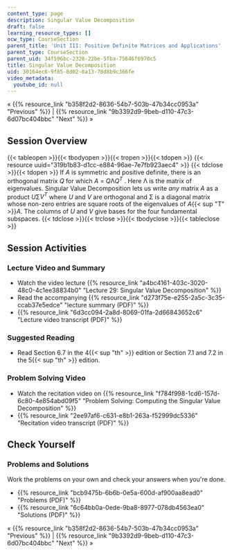 ```yaml
---
content_type: page
description: Singular Value Decomposition
draft: false
learning_resource_types: []
ocw_type: CourseSection
parent_title: 'Unit III: Positive Definite Matrices and Applications'
parent_type: CourseSection
parent_uid: 34f596bc-2328-22be-5fba-75646f6970c5
title: Singular Value Decomposition
uid: 30164ec6-9f85-8d02-0a13-78d8b9c366fe
video_metadata:
  youtube_id: null
---
```

« {{% resource_link "b358f2d2-8636-54b7-503b-47b34cc0953a" "Previous" %}} | {{% resource_link "9b3392d9-9beb-d110-47c3-6d07bc404bbc" "Next" %}} »

## Session Overview

{{< tableopen >}}{{< tbodyopen >}}{{< tropen >}}{{< tdopen >}}
{{< resource uuid="319b1b83-d1cc-e884-96ae-7e7fb923aec4" >}}
{{< tdclose >}}{{< tdopen >}}
If *A* is symmetric and positive definite, there is an orthogonal matrix *Q* for which *A* = *Q*Λ*Q<sup>T</sup>* . Here Λ is the matrix of eigenvalues. Singular Value Decomposition lets us write *any* matrix *A* as a product *U*Σ*V<sup>T</sup>* where *U* and *V* are orthogonal and Σ is a diagonal matrix whose non-zero entries are square roots of the eigenvalues of *A*{{< sup "T" >}}*A*. The columns of *U* and *V* give bases for the four fundamental subspaces.
{{< tdclose >}}{{< trclose >}}{{< tbodyclose >}}{{< tableclose >}}

## Session Activities

### Lecture Video and Summary

- Watch the video lecture {{% resource_link "a4bc4161-403c-3020-48c0-4c1ee38834b0" "Lecture 29: Singular Value Decomposition" %}}
- Read the accompanying {{% resource_link "d273f75e-e255-2a5c-3c35-ccab37e5edce" "lecture summary (PDF)" %}}
- {{% resource_link "6d3cc094-2a8d-8069-01fa-2d66843652c6" "Lecture video transcript (PDF)" %}}

### Suggested Reading

- Read Section 6.7 in the 4{{< sup "th" >}} edition or Section 7.1 and 7.2 in the 5{{< sup "th" >}} edition.

### Problem Solving Video

- Watch the recitation video on {{% resource_link "f784f998-1cd6-157d-6c80-4e854abd09f5" "Problem Solving: Computing the Singular Value Decomposition" %}}
- {{% resource_link "2ee97af6-c631-e8b1-263a-f52999dc5336" "Recitation video transcript (PDF)" %}}

## Check Yourself

### Problems and Solutions

Work the problems on your own and check your answers when you're done.

- {{% resource_link "bcb9475b-6b6b-0e5a-600d-af900aa8ead0" "Problems (PDF)" %}}
- {{% resource_link "6c64bb0a-0ede-9ba8-8977-078db4563ea0" "Solutions (PDF)" %}}

« {{% resource_link "b358f2d2-8636-54b7-503b-47b34cc0953a" "Previous" %}} | {{% resource_link "9b3392d9-9beb-d110-47c3-6d07bc404bbc" "Next" %}} »